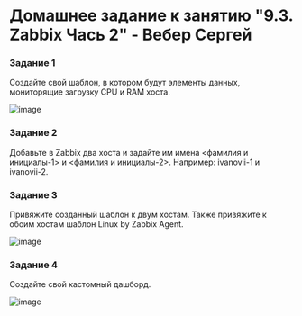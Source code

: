 # Домашнее задание к занятию "9.3. Zabbix Чась 2" - Вебер Сергей


### Задание 1

Создайте свой шаблон, в котором будут элементы данных, мониторящие загрузку CPU и RAM хоста.

![image](https://user-images.githubusercontent.com/109193124/226347306-08343292-713a-4dba-8511-828a786d1338.png)


### Задание 2

Добавьте в Zabbix два хоста и задайте им имена <фамилия и инициалы-1> и <фамилия и инициалы-2>. Например: ivanovii-1 и ivanovii-2.

### Задание 3

Привяжите созданный шаблон к двум хостам. Также привяжите к обоим хостам шаблон Linux by Zabbix Agent.

![image](https://user-images.githubusercontent.com/109193124/226347459-9e4144ed-ebb7-4d08-97e4-875c6922015c.png)


### Задание 4

Создайте свой кастомный дашборд.

![image](https://user-images.githubusercontent.com/109193124/226347550-d6e8fc39-5c0b-4dc3-bc93-526c3c410c58.png)








